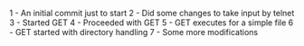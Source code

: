 1 - An initial commit just to start
2 - Did some changes to take input by telnet
3 - Started GET
4 - Proceeded with GET
5 - GET executes for a simple file
6 - GET started with directory handling
7 - Some more modifications
